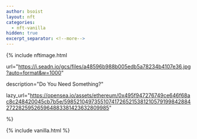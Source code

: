 ```yaml
---
author: bsoist
layout: nft
categories:
  - nft-vanilla
hidden: true
excerpt_separator: <!--more-->
---
```

{% include nftimage.html 

url="https://i.seadn.io/gcs/files/a48596b988b005edb5a78234b4107e36.jpg?auto=format&w=1000"

description="Do You Need Something?"

lazy_url="https://opensea.io/assets/ethereum/0x495f947276749ce646f68ac8c248420045cb7b5e/5985210497355107417265215381210579199842884272282595265964883381423632809985"

%}


<!--more-->
{% include vanilla.html %}
